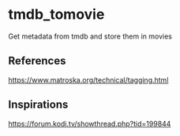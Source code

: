# tmdb_tomovie
Get metadata from tmdb and store them in movies


## References

https://www.matroska.org/technical/tagging.html

## Inspirations


https://forum.kodi.tv/showthread.php?tid=199844
